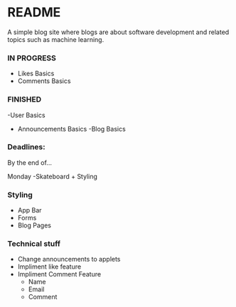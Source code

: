 # README
A simple blog site where blogs are about software development and related topics such as machine learning.

### IN PROGRESS
- Likes Basics
- Comments Basics



### FINISHED
-User Basics
- Announcements Basics
-Blog Basics



### Deadlines:
By the end of...

Monday
-Skateboard + Styling

### Styling
- App Bar
- Forms
- Blog Pages

### Technical stuff
- Change announcements to applets
- Impliment like feature
- Impliment Comment Feature
    - Name
    - Email
    - Comment